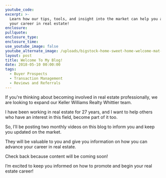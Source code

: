 ```yaml
---
youtube_code:
excerpt: >-
  Learn how our tips, tools, and insight into the market can help you advance
  your career in real estate!
enclosure:
pullquote:
enclosure_type:
enclosure_time:
use_youtube_image: false
youtube_alternate_image: /uploads/bigstock-home-sweet-home-welcome-mat-m-235686472.jpg
layout: post
title: Welcome To My Blog!
date: 2018-05-10 00:00:00
tags:
  - Buyer Prospects
  - Transaction Management
  - Reviews and Referrals
---
```


If you're thinking about becoming involved in real estate professionally, we are looking to expand our Keller Williams Realty Whittier team.

I have been working in real estate for 27 years, and I want to help others who have an interest in this field, become part of it too.

So, I’ll be posting two monthly videos on this blog to inform you and keep you updated on the market.

They will be valuable to you and give you information on how you can advance your career in real estate.

Check back because content will be coming soon!

I’m excited to keep you informed on how to promote and begin your real estate career!